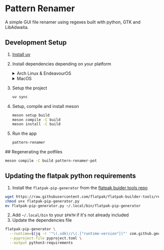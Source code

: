 # Pattern Renamer

A simple GUI file renamer using regexes built with python, GTK and LibAdwaita.

## Development Setup

1. [Install uv](https://docs.astral.sh/uv/getting-started/installation/)

2. Install dependencies depending on your platform

   <details>
   <summary>Arch Linux & EndeavourOS</summary>
   
   ```bash
   sudo pacman -Syu gtk4 libadwaita meson
   ```
   
   </details>

   <details>
   <summary>MacOS</summary>
   
   ```sh
   brew install gtk4 libadwaita cairo glib pygobject3 gobject-introspection meson
   ```
   
   </details>

3. Setup the project
   ```sh
   uv sync
   ```

4. Setup, compile and install meson
   ```sh
   meson setup build
   meson compile -C build
   meson install -C build
   ```

5. Run the app
   ```sh
   pattern-renamer
   ```

## Regenerating the potfiles

```sh
meson compile -C build pattern-renamer-pot
```

## Updating the flatpak python requirements

1. Install the `flatpak-pip-generator` from the [flatpak buider tools repo](https://github.com/flatpak/flatpak-builder-tools)

```sh
wget https://raw.githubusercontent.com/flatpak/flatpak-builder-tools/refs/heads/master/pip/flatpak-pip-generator.py
chmod u+x flatpak-pip-generator.py
mv flatpak-pip-generator.py ~/.local/bin/flatpak-pip-generator
```

2. Add `~/.local/bin` to your `$PATH` if it's not already included
3. Update the dependencies file

```sh
flatpak-pip-generator \
  --runtime=$(jq -r '"\(.sdk)//\(.["runtime-version"])"' com.github.geoffreycoulaud.PatternRenamer.json) \
  --pyproject-file pyproject.toml \
  --output python3-requirements
```